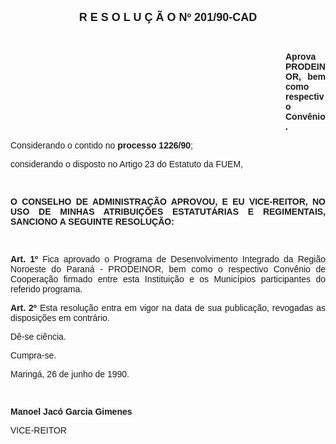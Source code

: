 <BODY>

<B><FONT FACE="Arial" SIZE=4><P ALIGN="CENTER">R E S O L U &Ccedil; &Atilde; O  Nº  201/90-CAD</P>
</B></FONT><FONT FACE="Arial"><P ALIGN="JUSTIFY"></P>
<P ALIGN="JUSTIFY">&nbsp;</P><DIR>
<DIR>
<DIR>
<DIR>
<DIR>
<DIR>
<DIR>
<DIR>
<DIR>
<DIR>
<DIR>

<B><P ALIGN="JUSTIFY">Aprova PRODEINOR, bem como respectivo Conv&ecirc;nio.</P>
<P ALIGN="JUSTIFY"></P></DIR>
</DIR>
</DIR>
</DIR>
</DIR>
</DIR>
</DIR>
</DIR>
</DIR>
</DIR>
</DIR>

</B><P ALIGN="JUSTIFY">Considerando o contido no <B>processo 1226/90</B>;</P>
<P ALIGN="JUSTIFY">considerando o disposto no Artigo 23 do Estatuto da FUEM,</P>
<P ALIGN="JUSTIFY"></P>
<P ALIGN="JUSTIFY">&nbsp;</P>
<B><P ALIGN="JUSTIFY">O CONSELHO DE ADMINISTRA&Ccedil;&Atilde;O APROVOU, E EU VICE-REITOR, NO USO DE MINHAS ATRIBUI&Ccedil;&Otilde;ES ESTATUT&Aacute;RIAS E REGIMENTAIS, SANCIONO A SEGUINTE RESOLU&Ccedil;&Atilde;O:</P>
</B><P ALIGN="JUSTIFY"></P>
<P ALIGN="JUSTIFY">&nbsp;</P>
<B><P ALIGN="JUSTIFY">Art. 1º  </B>Fica aprovado o Programa de Desenvolvimento Integrado da Regi&atilde;o Noroeste do Paran&aacute; - PRODEINOR, bem como o respectivo Conv&ecirc;nio de Coopera&ccedil;&atilde;o firmado entre esta Institui&ccedil;&atilde;o e os Munic&iacute;pios participantes do referido programa.</P>
<B><P ALIGN="JUSTIFY">Art. 2º  </B>Esta resolu&ccedil;&atilde;o entra em vigor na data de sua publica&ccedil;&atilde;o, revogadas as disposi&ccedil;&otilde;es em contr&aacute;rio.</P>
<P ALIGN="JUSTIFY">D&ecirc;-se ci&ecirc;ncia. </P>
<P ALIGN="JUSTIFY">Cumpra-se.</P>
<P ALIGN="JUSTIFY">Maring&aacute;, 26 de junho de 1990.</P>
<P ALIGN="JUSTIFY"></P>
<P ALIGN="JUSTIFY">&nbsp;</P>
<B><P ALIGN="JUSTIFY">Manoel Jac&oacute; Garcia Gimenes</P>
</B><P>VICE-REITOR</P></FONT></BODY>
